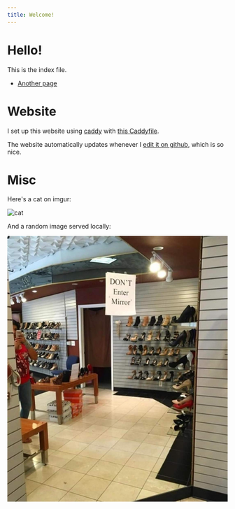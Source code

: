 ```yaml
---
title: Welcome!
---
```

# Hello!

This is the index file.

* [Another page](/another)

# Website

I set up this website using [caddy](https://caddyserver.com/docs/) with [this Caddyfile](media/Caddyfile).

The website automatically updates whenever I [edit it on github](https://github.com/shawwn/website/blob/master/index.md), which is so nice.

# Misc

Here's a cat on imgur:

![cat](https://i.imgur.com/lnJNjXH.png)

And a random image served locally:

![Test image](media/dont-enter-mirror.jpg)
